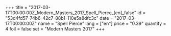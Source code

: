 +++
title = "2017-03-17T00:00:00Z_Modern_Masters_2017_Spell_Pierce_[en]_false"
id = "53d4fd57-74b6-42c7-88b1-110e5a8dfc3c"
date = "2017-03-17T00:00:00Z"
name = "Spell Pierce"
lang = ["en"]
price = "0.39"
quantity = 4
foil = false
set = "Modern Masters 2017"
+++
